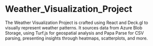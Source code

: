 # Weather_Visualization_Project
The Weather Visualization Project is crafted using React and Deck.gl to visually represent weather patterns. It sources data from Azure Blob Storage, using Turf.js for geospatial analysis and Papa Parse for CSV parsing, presenting insights through heatmaps, scatterplots, and more.

